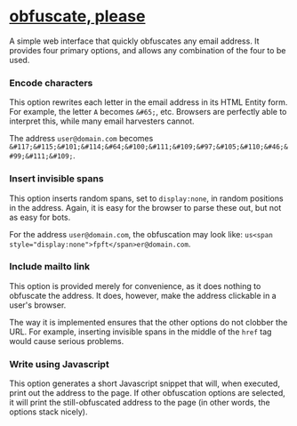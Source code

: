 # [obfuscate, please](http://obfuscateplease.com/)

A simple web interface that quickly obfuscates any email address.  It provides four primary options, and allows any combination of the four to be used.

### Encode characters

This option rewrites each letter in the email address in its HTML Entity form.  For example, the letter `A` becomes `&#65;`, etc.  Browsers are perfectly able to interpret this, while many email harvesters cannot.

The address `user@domain.com` becomes `&#117;&#115;&#101;&#114;&#64;&#100;&#111;&#109;&#97;&#105;&#110;&#46;&#99;&#111;&#109;`.

### Insert invisible spans

This option inserts random spans, set to `display:none`, in random positions in the address.  Again, it is easy for the browser to parse these out, but not as easy for bots.

For the address `user@domain.com`, the obfuscation may look like: `us<span style="display:none">fpft</span>er@domain.com`.

### Include mailto link

This option is provided merely for convenience, as it does nothing to obfuscate the address.  It does, however, make the address clickable in a user's browser.

The way it is implemented ensures that the other options do not clobber the URL.  For example, inserting invisible spans in the middle of the `href` tag would cause serious problems.

### Write using Javascript

This option generates a short Javascript snippet that will, when executed, print out the address to the page.  If other obfuscation options are selected, it will print the still-obfuscated address to the page (in other words, the options stack nicely).